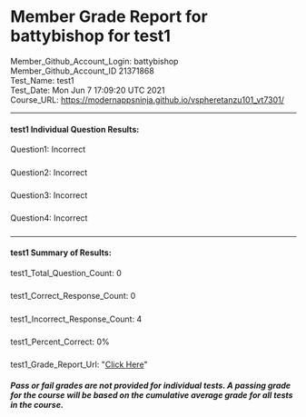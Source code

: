 # Member Grade Report for battybishop for test1  
   
Member_Github_Account_Login: battybishop  
Member_Github_Account_ID 21371868  
Test_Name: test1  
Test_Date: Mon Jun  7 17:09:20 UTC 2021  
Course_URL: https://modernappsninja.github.io/vspheretanzu101_vt7301/  
   
---  
#### test1 Individual Question Results:  
Question1: Incorrect  
#####  
Question2: Incorrect  
#####  
Question3: Incorrect  
#####  
Question4: Incorrect  
#####  
---  
#### test1 Summary of Results:  
test1_Total_Question_Count: 0  
#####  
test1_Correct_Response_Count: 0  
#####  
test1_Incorrect_Response_Count: 4  
#####  
test1_Percent_Correct: 0%  
#####  
test1_Grade_Report_Url: "[Click Here](https://github.com/modernappsninjas/battybishop/blob/main/static/userdata/courses/vspheretanzu101_vt7301/grade_report.pr696.test1.md)"
##### Pass or fail grades are not provided for individual tests. A passing grade for the course will be based on the cumulative average grade for all tests in the course.  
